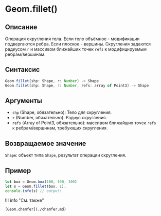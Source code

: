# Geom.fillet()

## Описание
Операция скругления тела. Если тело объёмное - модификации подвергаются ребра. Если плоское - вершины.
Скругления задаются радиусом `r` и масcивом ближайших точек `refs` к модифицируемым ребрам/вершинам.

## Синтаксис
```javascript
Geom.fillet(shp: Shape, r: Number) -> Shape
Geom.fillet(shp: Shape, r: Number, refs: array of Point3) -> Shape
```

## Аргументы
- `shp` (Shape, обязательно): Тело для скругления.
- `r` (Number, обязательно): Радиус скругления.
- `refs` (Array of Point3, обязательно): масcивом ближайших точек `refs` к ребрам/вершинам, требующих скругления.

## Возвращаемое значение
`Shape`: объект типа `Shape`, результат операции скругления.

## Пример
```javascript linenums="1"
let box = Geom.box(100, 100, 100)
let s = Geom.fillet(box, 1);
console.info(s) // output:
```

!!! info "См. также"

    [Geom.chamfer](./chamfer.md)

